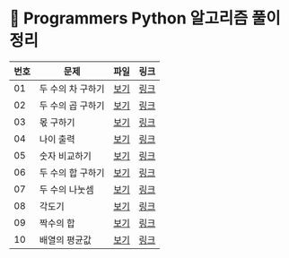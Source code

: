 
# 📄 Programmers Python 알고리즘 풀이 정리

| 번호 | 문제 | 파일 | 링크 |
|------|------|------|------|
| 01 | 두 수의 차 구하기 | [보기](./01_num_diff.py) | [링크](https://school.programmers.co.kr/learn/courses/30/lessons/120803) |
| 02 | 두 수의 곱 구하기 | [보기](./02_num_product.py) | [링크](https://school.programmers.co.kr/learn/courses/30/lessons/120804) |
| 03 | 몫 구하기 | [보기](./03_find_quotients.py) | [링크](https://school.programmers.co.kr/learn/courses/30/lessons/120805) |
| 04 | 나이 출력 | [보기](./04_cal_age.py) | [링크](https://school.programmers.co.kr/learn/courses/30/lessons/120820) |
| 05 | 숫자 비교하기 | [보기](./05_compare_numbers.py) | [링크](https://school.programmers.co.kr/learn/courses/30/lessons/120807) |
| 06 | 두 수의 합 구하기 | [보기](./06_sum_tnumbers.py) | [링크](https://school.programmers.co.kr/learn/courses/30/lessons/120802) |
| 07 | 두 수의 나눗셈 | [보기](./07_divide_two_numbers.py) | [링크](https://school.programmers.co.kr/learn/courses/30/lessons/120806) |
| 08 | 각도기 | [보기](./08_protractor.py) | [링크](https://school.programmers.co.kr/learn/courses/30/lessons/120802) |
| 09 | 짝수의 합 | [보기](./06_sum_tnumbers.py) | [링크](https://school.programmers.co.kr/learn/courses/30/lessons/120802) |
| 10 | 배열의 평균값 | [보기](./06_sum_tnumbers.py) | [링크](https://school.programmers.co.kr/learn/courses/30/lessons/120802) |
